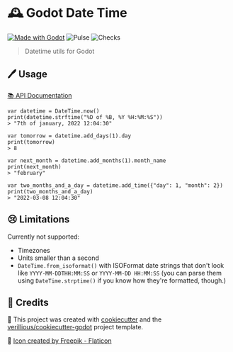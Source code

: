 # 🕰️ Godot Date Time
[![Made with Godot](https://img.shields.io/badge/Made%20with-Godot%203.4-478CBF?style=flat&logo=godot%20engine&logoColor=white)](https://godotengine.org)
![Pulse](https://img.shields.io/github/commit-activity/m/verillious/godot-datetime)
![Checks](https://github.com/verillious/godot-datetime/actions/workflows/godot-tests.yml/badge.svg)

> Datetime utils for Godot


## 🖊️ Usage

[:books: API Documentation](../../wiki/DateTime)

```gdscript
var datetime = DateTime.now()
print(datetime.strftime("%D of %B, %Y %H:%M:%S"))
> "7th of january, 2022 12:04:30"

var tomorrow = datetime.add_days(1).day
print(tomorrow)
> 8

var next_month = datetime.add_months(1).month_name
print(next_month)
> "february"

var two_months_and_a_day = datetime.add_time({"day": 1, "month": 2})
print(two_months_and_a_day)
> "2022-03-08 12:04:30"
```

## 😢 Limitations

Currently not supported:
 - Timezones
 - Units smaller than a second
 - `DateTime.from_isoformat()` with ISOFormat date strings that don't look like `YYYY-MM-DDTHH:MM:SS` or `YYYY-MM-DD HH:MM:SS` (you can parse them using `DateTime.strptime()` if you know how they're formatted, though.)

## 🙏 Credits

🍪 This project was created with [cookiecutter](https://github.com/audreyr/cookiecutter) and the [verillious/cookiecutter-godot](https://github.com/verillious/cookiecutter-godot) project template.

🎨 <a href="https://www.flaticon.com/free-icons/time" title="time icons">Icon created by Freepik - Flaticon</a>
